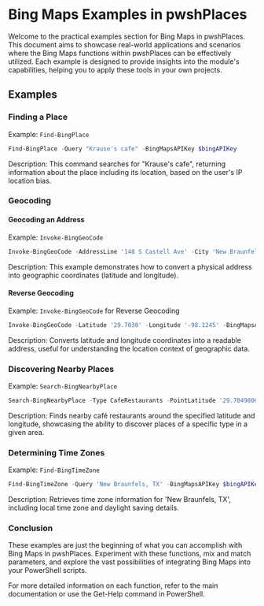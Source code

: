 # Bing Maps Examples in pwshPlaces

Welcome to the practical examples section for Bing Maps in pwshPlaces. This document aims to showcase real-world applications and scenarios where the Bing Maps functions within pwshPlaces can be effectively utilized. Each example is designed to provide insights into the module's capabilities, helping you to apply these tools in your own projects.

## Examples

### Finding a Place

Example: `Find-BingPlace`

```powershell
Find-BingPlace -Query "Krause's cafe" -BingMapsAPIKey $bingAPIKey
```

Description: This command searches for "Krause's cafe", returning information about the place including its location, based on the user's IP location bias.

### Geocoding

#### Geocoding an Address

Example: `Invoke-BingGeoCode`

```powershell
Invoke-BingGeoCode -AddressLine '148 S Castell Ave' -City 'New Braunfels' -State TX -PostalCode 78130 -BingMapsAPIKey $bingAPIKey
```

Description: This example demonstrates how to convert a physical address into geographic coordinates (latitude and longitude).

#### Reverse Geocoding

Example: `Invoke-BingGeoCode` for Reverse Geocoding

```powershell
Invoke-BingGeoCode -Latitude '29.7030' -Longitude '-98.1245' -BingMapsAPIKey $bingAPIKey
```

Description: Converts latitude and longitude coordinates into a readable address, useful for understanding the location context of geographic data.

### Discovering Nearby Places

Example: `Search-BingNearbyPlace`

```powershell
Search-BingNearbyPlace -Type CafeRestaurants -PointLatitude '29.7049806' -PointLongitude '-98.068343' -BingMapsAPIKey $bingAPIKey
```

Description: Finds nearby café restaurants around the specified latitude and longitude, showcasing the ability to discover places of a specific type in a given area.

### Determining Time Zones

Example: `Find-BingTimeZone`

```powershell
Find-BingTimeZone -Query 'New Braunfels, TX' -BingMapsAPIKey $bingAPIKey
```

Description: Retrieves time zone information for 'New Braunfels, TX', including local time zone and
daylight saving details.

### Conclusion

These examples are just the beginning of what you can accomplish with Bing Maps in pwshPlaces. Experiment with these functions, mix and match parameters, and explore the vast possibilities of integrating Bing Maps into your PowerShell scripts.

For more detailed information on each function, refer to the main documentation or use the Get-Help command in PowerShell.
